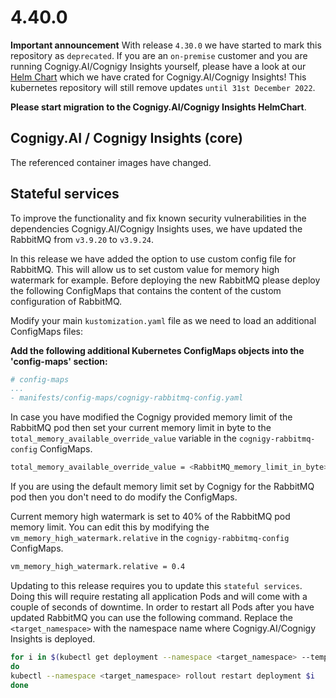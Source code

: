 # 4.40.0

**Important announcement**
With release `4.30.0` we have started to mark this repository as `deprecated`. If you are an `on-premise` customer and you are running Cognigy.AI/Cognigy Insights yourself, please have a look at our [Helm Chart](https://github.com/cognigy/cognigy-ai-helm-chart) which we have crated for Cognigy.AI/Cognigy Insights! This kubernetes repository will still remove updates `until 31st December 2022`.

**Please start migration to the Cognigy.AI/Cognigy Insights HelmChart**.

## Cognigy.AI / Cognigy Insights (core)

The referenced container images have changed.

## Stateful services
To improve the functionality and fix known security vulnerabilities in the dependencies Cognigy.AI/Cognigy Insights uses, we have updated the RabbitMQ from `v3.9.20` to `v3.9.24`.

In this release we have added the option to use custom config file for RabbitMQ. This will allow us to set custom value for memory high watermark for example. Before deploying the new RabbitMQ please deploy the following ConfigMaps that contains the content of the custom configuration of RabbitMQ.

Modify your main `kustomization.yaml` file as we need to load an additional ConfigMaps files:

**Add the following additional Kubernetes ConfigMaps objects into the 'config-maps' section:**

```yaml
# config-maps
...
- manifests/config-maps/cognigy-rabbitmq-config.yaml
```

In case you have modified the Cognigy provided memory limit of the RabbitMQ pod then set your current memory limit in byte to the `total_memory_available_override_value` variable in the `cognigy-rabbitmq-config` ConfigMaps. 
```bash
total_memory_available_override_value = <RabbitMQ_memory_limit_in_byte>
```

If you are using the default memory limit set by Cognigy for the RabbitMQ pod then you don't need to do modify the ConfigMaps.

Current memory high watermark is set to 40% of the RabbitMQ pod memory limit. You can edit this by modifying the `vm_memory_high_watermark.relative` in the `cognigy-rabbitmq-config` ConfigMaps.

```bash
vm_memory_high_watermark.relative = 0.4
```


Updating to this release requires you to update this `stateful services`. Doing this will require restating all application Pods and will come with a couple of seconds of downtime. In order to restart all Pods after you have updated RabbitMQ you can use the following command. Replace the `<target_namespace>` with the namespace name where Cognigy.AI/Cognigy Insights is deployed.

```bash
for i in $(kubectl get deployment --namespace <target_namespace> --template '{{range .items}}{{.metadata.name}}{{"\n"}}{{end}}'|grep service-)
do
kubectl --namespace <target_namespace> rollout restart deployment $i
done
```